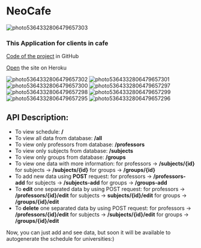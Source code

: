 # NeoCafe 
![photo5364332806479657303](https://user-images.githubusercontent.com/89988823/147777839-514baca2-6dd5-428a-85fc-de5f29647ca4.jpg)

### This Application for clients in cafe
[Code of the project](https://github.com/neocafe5/Android/tree/chip-groups) in GitHub

[Open](https://schedulecs.herokuapp.com/) the site on Heroku

![photo5364332806479657302](https://user-images.githubusercontent.com/89988823/147777860-a6cc86e8-b66e-4417-a6f5-681bddbe4434.jpg)
![photo5364332806479657301](https://user-images.githubusercontent.com/89988823/147777938-9d3fa161-0027-47ff-be80-41d4c1162ddd.jpg)
![photo5364332806479657300](https://user-images.githubusercontent.com/89988823/147777942-6fee32e7-7667-4e06-a211-c594b127bf6c.jpg)
![photo5364332806479657297](https://user-images.githubusercontent.com/89988823/147777956-198c4902-be93-48f0-ada9-ad954dc0de1c.jpg)
![photo5364332806479657298](https://user-images.githubusercontent.com/89988823/147777958-54ede8cc-fd87-41d3-b4bb-4d30abb78a43.jpg)
![photo5364332806479657299](https://user-images.githubusercontent.com/89988823/147777960-f3659f81-689f-4223-aa66-b01966b9da70.jpg)
![photo5364332806479657295](https://user-images.githubusercontent.com/89988823/147777968-96388b01-de82-4b35-8e0c-bddd8b968f76.jpg)
![photo5364332806479657296](https://user-images.githubusercontent.com/89988823/147777972-c625fe1f-8b42-4e48-9028-f70b0fb385a7.jpg)



## API Description:

* To view schedule: **/**
* To view all data from database: **/all**
* To view only professors from database: **/professors**
* To view only subjects from database: **/subjects**
* To view only groups from database: **/groups**
* To view one data with more information: for professors -> **/subjects/{id}** for subjects -> **/subjects/{id}** for groups -> **/groups/{id}**
* To add new data using **POST** request: for professors -> **/professors-add** for subjects -> **/subjects-add** for groups -> **/groups-add**
* To **edit** one separated data by using POST request: 
      for professors -> **/professors/{id}/edit** for subjects -> **subjects/{id}/edit** for groups -> **/groups/{id}/edit**
* To **delete** one separated data by using POST request:
      for professors -> **/professors/{id}/edit** for subjects -> **/subjects/{id}/edit** for groups -> **/groups/{id}/edit**

Now, you can just add and see data, but soon it will be available to autogenerate the schedule for universities:)
